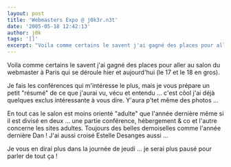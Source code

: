 ```yaml
---
layout: post
title: 'Webmasters Expo @ j0k3r.n3t'
date: '2005-05-18 12:42:13'
author: j0k
tags: '[]'
excerpt: "Voila comme certains le savent j'ai gagné des places pour aller au salon du webmaster à Paris qui se déroule hier et aujourd'hui (le 17 et le 18 en gros).     \nJe fais les conférences qui m'intéresse le plus, mais je vous prépare un petit \"résumé\" de ce que j'aurai vu, vécu et entendu ... c'est côol j'ai déjà quelques exclus intéressante à vous dire. Y'aura p'tet      …"
---
```


Voila comme certains le savent j'ai gagné des places pour aller au salon du webmaster à Paris qui se déroule hier et aujourd'hui (le 17 et le 18 en gros).

Je fais les conférences qui m'intéresse le plus, mais je vous prépare un petit "résumé" de ce que j'aurai vu, vécu et entendu ... c'est côol j'ai déjà quelques exclus intéressante à vous dire. Y'aura p'tet même des photos ...

En tout cas le salon est moins orienté "adulte" que l'année dernière même si il est divisé en deux ... une partie conférence, hébergement &amp; co et l'autre concerne les sites adultes.   Toujours des belles demoiselles comme l'année dernière Dan !   J'ai aussi croisé Estelle Desanges aussi ...

Je vous en dirai plus dans la journée de jeudi ... je serai plus pausé pour parler de tout ça !
